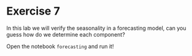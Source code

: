 # Exercise 7

In this lab we will verify the seasonality in a forecasting model, can you guess how do we determine each component?

Open the notebook `forecasting` and run it!